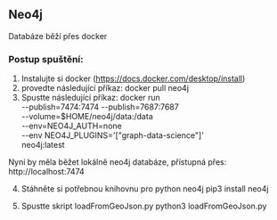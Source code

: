 ## Neo4j

Databáze běží přes docker

### Postup spuštění:

1) Instalujte si docker (https://docs.docker.com/desktop/install)
2) provedte následující příkaz:
    docker pull neo4j
3) Spustte následující příkaz:
    docker run \
    --publish=7474:7474 --publish=7687:7687 \
    --volume=$HOME/neo4j/data:/data \
    --env=NEO4J_AUTH=none \
    --env NEO4J_PLUGINS='["graph-data-science"]' \
    neo4j:latest

Nyní by měla běžet lokálně neo4j databáze, přístupná přes: http://localhost:7474


4) Stáhněte si potřebnou knihovnu pro python neo4j
    pip3 install neo4j


5) Spustte skript loadFromGeoJson.py
    python3 loadFromGeoJson.py